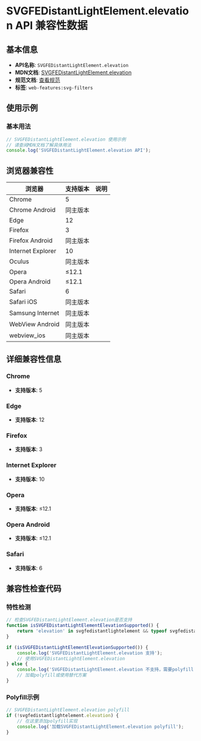 # SVGFEDistantLightElement.elevation API 兼容性数据

## 基本信息

- **API名称**: `SVGFEDistantLightElement.elevation`
- **MDN文档**: [SVGFEDistantLightElement.elevation](https://developer.mozilla.org/docs/Web/API/SVGFEDistantLightElement/elevation)
- **规范文档**: [查看规范](https://drafts.fxtf.org/filter-effects/#dom-svgfedistantlightelement-elevation)
- **标签**: `web-features:svg-filters`

## 使用示例

### 基本用法

```javascript
// SVGFEDistantLightElement.elevation 使用示例
// 请查阅MDN文档了解具体用法
console.log('SVGFEDistantLightElement.elevation API');
```

## 浏览器兼容性

| 浏览器 | 支持版本 | 说明 |
|--------|----------|------|
| Chrome | 5 |  |
| Chrome Android | 同主版本 |  |
| Edge | 12 |  |
| Firefox | 3 |  |
| Firefox Android | 同主版本 |  |
| Internet Explorer | 10 |  |
| Oculus | 同主版本 |  |
| Opera | ≤12.1 |  |
| Opera Android | ≤12.1 |  |
| Safari | 6 |  |
| Safari iOS | 同主版本 |  |
| Samsung Internet | 同主版本 |  |
| WebView Android | 同主版本 |  |
| webview_ios | 同主版本 |  |

## 详细兼容性信息

### Chrome

- **支持版本**: 5

### Edge

- **支持版本**: 12

### Firefox

- **支持版本**: 3

### Internet Explorer

- **支持版本**: 10

### Opera

- **支持版本**: ≤12.1

### Opera Android

- **支持版本**: ≤12.1

### Safari

- **支持版本**: 6

## 兼容性检查代码

### 特性检测

```javascript
// 检查SVGFEDistantLightElement.elevation是否支持
function isSVGFEDistantLightElementElevationSupported() {
    return 'elevation' in svgfedistantlightelement && typeof svgfedistantlightelement.elevation === 'function';
}

if (isSVGFEDistantLightElementElevationSupported()) {
    console.log('SVGFEDistantLightElement.elevation 支持');
    // 使用SVGFEDistantLightElement.elevation
} else {
    console.log('SVGFEDistantLightElement.elevation 不支持，需要polyfill');
    // 加载polyfill或使用替代方案
}
```

### Polyfill示例

```javascript
// SVGFEDistantLightElement.elevation polyfill
if (!svgfedistantlightelement.elevation) {
    // 在这里添加polyfill实现
    console.log('加载SVGFEDistantLightElement.elevation polyfill');
}
```

